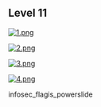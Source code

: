 ## Level 11

[![1.png](https://i.postimg.cc/xdwQDj6D/1.png)](https://postimg.cc/SXf3c40D)

[![2.png](https://i.postimg.cc/jdxbrF45/2.png)](https://postimg.cc/14jTGMTh)

[![3.png](https://i.postimg.cc/sD6tCD26/3.png)](https://postimg.cc/1fFWpSww)

[![4.png](https://i.postimg.cc/Df5N1y1v/4.png)](https://postimg.cc/rz0gkTh3)


infosec_flagis_powerslide
